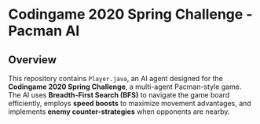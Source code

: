 # Codingame 2020 Spring Challenge - Pacman AI

## Overview

This repository contains `Player.java`, an AI agent designed for the **Codingame 2020 Spring Challenge**, a multi-agent Pacman-style game. The AI uses **Breadth-First Search (BFS)** to navigate the game board efficiently, employs **speed boosts** to maximize movement advantages, and implements **enemy counter-strategies** when opponents are nearby.
